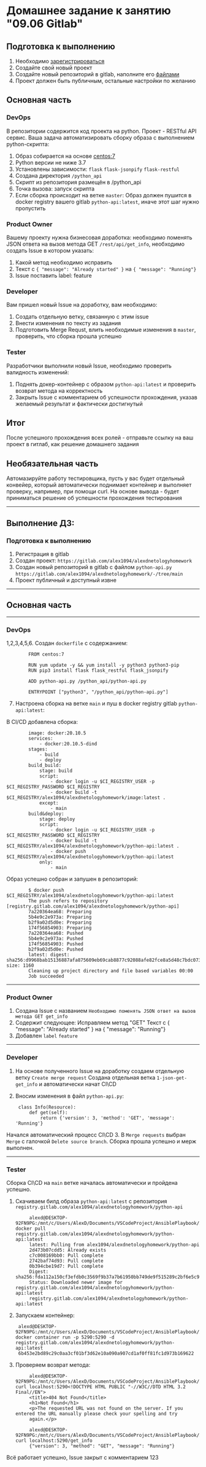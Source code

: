 # Домашнее задание к занятию "09.06 Gitlab"

## Подготовка к выполнению

1. Необходимо [зарегистрироваться](https://about.gitlab.com/free-trial/)
2. Создайте свой новый проект
3. Создайте новый репозиторий в gitlab, наполните его [файлами](./repository)
4. Проект должен быть публичным, остальные настройки по желанию

## Основная часть

### DevOps

В репозитории содержится код проекта на python. Проект - RESTful API сервис. Ваша задача автоматизировать сборку образа с выполнением python-скрипта:
1. Образ собирается на основе [centos:7](https://hub.docker.com/_/centos?tab=tags&page=1&ordering=last_updated)
2. Python версии не ниже 3.7
3. Установлены зависимости: `flask` `flask-jsonpify` `flask-restful`
4. Создана директория `/python_api`
5. Скрипт из репозитория размещён в /python_api
6. Точка вызова: запуск скрипта
7. Если сборка происходит на ветке `master`: Образ должен пушится в docker registry вашего gitlab `python-api:latest`, иначе этот шаг нужно пропустить

### Product Owner

Вашему проекту нужна бизнесовая доработка: необходимо поменять JSON ответа на вызов метода GET `/rest/api/get_info`, необходимо создать Issue в котором указать:
1. Какой метод необходимо исправить
2. Текст с `{ "message": "Already started" }` на `{ "message": "Running"}`
3. Issue поставить label: feature

### Developer

Вам пришел новый Issue на доработку, вам необходимо:
1. Создать отдельную ветку, связанную с этим issue
2. Внести изменения по тексту из задания
3. Подготовить Merge Requst, влить необходимые изменения в `master`, проверить, что сборка прошла успешно


### Tester

Разработчики выполнили новый Issue, необходимо проверить валидность изменений:
1. Поднять докер-контейнер с образом `python-api:latest` и проверить возврат метода на корректность
2. Закрыть Issue с комментарием об успешности прохождения, указав желаемый результат и фактически достигнутый

## Итог

После успешного прохождения всех ролей - отправьте ссылку на ваш проект в гитлаб, как решение домашнего задания

## Необязательная часть

Автомазируйте работу тестировщика, пусть у вас будет отдельный конвейер, который автоматически поднимает контейнер и выполняет проверку, например, при помощи curl. На основе вывода - будет приниматься решение об успешности прохождения тестирования
___
## Выполнение ДЗ:

### Подготовка к выполнению

1. Регистрация в gitlab
2. Создан проект: `https://gitlab.com/alex1094/alexdnetologyhomework`
3. Создан новый репозиторий в gitlab с файлом `python-api.py` `https://gitlab.com/alex1094/alexdnetologyhomework/-/tree/main`
4. Проект публичный и доступный извне
___
## Основная часть
___
### DevOps

1,2,3,4,5,6. Создан `dockerfile` с содержанием:

            FROM centos:7

            RUN yum update -y && yum install -y python3 python3-pip
            RUN pip3 install flask flask_restful flask_jsonpify

            ADD python-api.py /python_api/python-api.py

            ENTRYPOINT ["python3", "/python_api/python-api.py"]

7. Настроена сборка на ветке `main` и пуш в docker registry gitlab `python-api:latest`:

В CI/CD добавлена сборка:

            image: docker:20.10.5
            services:
                - docker:20.10.5-dind
            stages: 
                - build
                - deploy
            build_build:
                stage: build
                script:
                    - docker login -u $CI_REGISTRY_USER -p $CI_REGISTRY_PASSWORD $CI_REGISTRY
                    - docker build -t $CI_REGISTRY/alex1094/alexdnetologyhomework/image:latest .
                except:
                    - main
            build&deploy:
                stage: deploy
                script:
                    - docker login -u $CI_REGISTRY_USER -p $CI_REGISTRY_PASSWORD $CI_REGISTRY
                    - docker build -t $CI_REGISTRY/alex1094/alexdnetologyhomework/python-api:latest .
                    - docker push $CI_REGISTRY/alex1094/alexdnetologyhomework/python-api:latest
                only:
                    - main

Образ успешно собран и запушен в репозиторий:

            $ docker push $CI_REGISTRY/alex1094/alexdnetologyhomework/python-api:latest
            The push refers to repository [registry.gitlab.com/alex1094/alexdnetologyhomework/python-api]
            7a220364ea68: Preparing
            5b4e9c2e973a: Preparing
            b2f9a02d5d0e: Preparing
            174f56854903: Preparing
            7a220364ea68: Pushed
            5b4e9c2e973a: Pushed
            174f56854903: Pushed
            b2f9a02d5d0e: Pushed
            latest: digest: sha256:d9968bab15136887afa875609eb69cab8877c92088afe82fce8a5d48c7bdc073 size: 1160
            Cleaning up project directory and file based variables 00:00
            Job succeeded
___
### Product Owner

1. Создана Issue с названием `Необходимо поменять JSON ответ на вызов метода GET get_info`
2. Содержит следующее:
        Исправляем метод "GET"
        Текст с { "message": "Already started" } на { "message": "Running"}
3. Добавлен `label` `feature`

___
### Developer

1. На основе полученного Issue на доработку создаем отдельную ветку `Create merge request`
Создана отдельная ветка  `1-json-get-get_info` и автоматически начат CI\CD
2. Вносим изменения в файл `python-api.py`:

        class Info(Resource):
            def get(self):
                return {'version': 3, 'method': 'GET', 'message': 'Running'}
Начался автоматический процесс CI\CD
3. В `Merge requests` выбран `Merge` с галочкой `Delete source branch`. Сборка прошла успешно и мерж выполнен.

___
### Tester

Сборка CI\CD на `main` ветке началась автоматически и пройдена успешно.

1. Скачиваем билд образа `python-api:latest` с репозитория `registry.gitlab.com/alex1094/alexdnetologyhomework/python-api `

            alexd@DESKTOP-92FN9PG:/mnt/c/Users/AlexD/Documents/VSCodeProject/AnsiblePlaybook/AnsiblePlaybook$ docker pull registry.gitlab.com/alex1094/alexdnetologyhomework/python-api:latest
            latest: Pulling from alex1094/alexdnetologyhomework/python-api
            2d473b07cdd5: Already exists
            c7c008169bb0: Pull complete
            2742baf74d93: Pull complete
            0b394cbe19d7: Pull complete
            Digest: sha256:fda112a150cf3efdb0c3569f9b37a7b61950bb749de9f515289c2bf6e5c94641
            Status: Downloaded newer image for registry.gitlab.com/alex1094/alexdnetologyhomework/python-api:latest
            registry.gitlab.com/alex1094/alexdnetologyhomework/python-api:latest

2. Запускаем контейнер:

        alexd@DESKTOP-92FN9PG:/mnt/c/Users/AlexD/Documents/VSCodeProject/AnsiblePlaybook/AnsiblePlaybook$ docker container run -p 5290:5290 -d registry.gitlab.com/alex1094/alexdnetologyhomework/python-api:latest
        6b453e2bd89c29c0aa3cf01bf3d62e10a090a907cd1af0ff81fc1d973b169622

3. Проверяем возврат метода:

            alexd@DESKTOP-92FN9PG:/mnt/c/Users/AlexD/Documents/VSCodeProject/AnsiblePlaybook/AnsiblePlaybook$ curl localhost:5290<!DOCTYPE HTML PUBLIC "-//W3C//DTD HTML 3.2 Final//EN">
            <title>404 Not Found</title>
            <h1>Not Found</h1>
            <p>The requested URL was not found on the server. If you entered the URL manually please check your spelling and try 
            again.</p>

            alexd@DESKTOP-92FN9PG:/mnt/c/Users/AlexD/Documents/VSCodeProject/AnsiblePlaybook/AnsiblePlaybook$ curl localhost:5290/get_info
            {"version": 3, "method": "GET", "message": "Running"}

Всё работает успешно, Issue закрыт с комментарием
123
